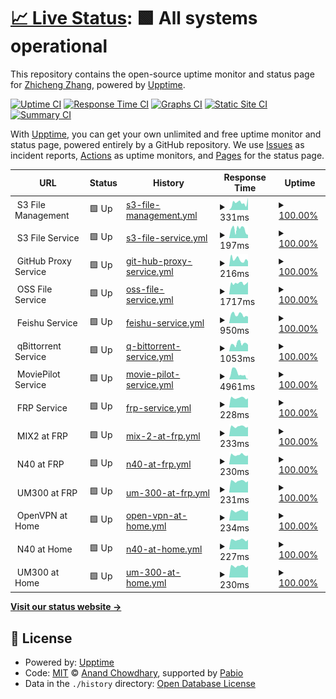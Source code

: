 # [📈 Live Status](https://zzc-tongji.github.io/upptime): <!--live status--> **🟩 All systems operational**

This repository contains the open-source uptime monitor and status page for [Zhicheng Zhang](https://zzc-tongji.github.io/upptime), powered by [Upptime](https://github.com/upptime/upptime).

[![Uptime CI](https://github.com/zzc-tongji/upptime/workflows/Uptime%20CI/badge.svg)](https://github.com/zzc-tongji/upptime/actions?query=workflow%3A%22Uptime+CI%22)
[![Response Time CI](https://github.com/zzc-tongji/upptime/workflows/Response%20Time%20CI/badge.svg)](https://github.com/zzc-tongji/upptime/actions?query=workflow%3A%22Response+Time+CI%22)
[![Graphs CI](https://github.com/zzc-tongji/upptime/workflows/Graphs%20CI/badge.svg)](https://github.com/zzc-tongji/upptime/actions?query=workflow%3A%22Graphs+CI%22)
[![Static Site CI](https://github.com/zzc-tongji/upptime/workflows/Static%20Site%20CI/badge.svg)](https://github.com/zzc-tongji/upptime/actions?query=workflow%3A%22Static+Site+CI%22)
[![Summary CI](https://github.com/zzc-tongji/upptime/workflows/Summary%20CI/badge.svg)](https://github.com/zzc-tongji/upptime/actions?query=workflow%3A%22Summary+CI%22)

With [Upptime](https://upptime.js.org), you can get your own unlimited and free uptime monitor and status page, powered entirely by a GitHub repository. We use [Issues](https://github.com/zzc-tongji/upptime/issues) as incident reports, [Actions](https://github.com/zzc-tongji/upptime/actions) as uptime monitors, and [Pages](https://zzc-tongji.github.io/upptime) for the status page.

<!--start: status pages-->
<!-- This summary is generated by Upptime (https://github.com/upptime/upptime) -->
<!-- Do not edit this manually, your changes will be overwritten -->
<!-- prettier-ignore -->
| URL | Status | History | Response Time | Uptime |
| --- | ------ | ------- | ------------- | ------ |
| <img alt="" src="https://icons.duckduckgo.com/ip3/f.$domain_us.ico" height="13"> S3 File Management | 🟩 Up | [s3-file-management.yml](https://github.com/zzc-tongji/upptime/commits/HEAD/history/s3-file-management.yml) | <details><summary><img alt="Response time graph" src="./graphs/s3-file-management/response-time-week.png" height="20"> 331ms</summary><br><a href="https://zzc-tongji.github.io/history/s3-file-management"><img alt="Response time 300" src="https://img.shields.io/endpoint?url=https%3A%2F%2Fraw.githubusercontent.com%2Fzzc-tongji%2Fupptime%2FHEAD%2Fapi%2Fs3-file-management%2Fresponse-time.json"></a><br><a href="https://zzc-tongji.github.io/history/s3-file-management"><img alt="24-hour response time 361" src="https://img.shields.io/endpoint?url=https%3A%2F%2Fraw.githubusercontent.com%2Fzzc-tongji%2Fupptime%2FHEAD%2Fapi%2Fs3-file-management%2Fresponse-time-day.json"></a><br><a href="https://zzc-tongji.github.io/history/s3-file-management"><img alt="7-day response time 331" src="https://img.shields.io/endpoint?url=https%3A%2F%2Fraw.githubusercontent.com%2Fzzc-tongji%2Fupptime%2FHEAD%2Fapi%2Fs3-file-management%2Fresponse-time-week.json"></a><br><a href="https://zzc-tongji.github.io/history/s3-file-management"><img alt="30-day response time 296" src="https://img.shields.io/endpoint?url=https%3A%2F%2Fraw.githubusercontent.com%2Fzzc-tongji%2Fupptime%2FHEAD%2Fapi%2Fs3-file-management%2Fresponse-time-month.json"></a><br><a href="https://zzc-tongji.github.io/history/s3-file-management"><img alt="1-year response time 300" src="https://img.shields.io/endpoint?url=https%3A%2F%2Fraw.githubusercontent.com%2Fzzc-tongji%2Fupptime%2FHEAD%2Fapi%2Fs3-file-management%2Fresponse-time-year.json"></a></details> | <details><summary><a href="https://zzc-tongji.github.io/history/s3-file-management">100.00%</a></summary><a href="https://zzc-tongji.github.io/history/s3-file-management"><img alt="All-time uptime 99.95%" src="https://img.shields.io/endpoint?url=https%3A%2F%2Fraw.githubusercontent.com%2Fzzc-tongji%2Fupptime%2FHEAD%2Fapi%2Fs3-file-management%2Fuptime.json"></a><br><a href="https://zzc-tongji.github.io/history/s3-file-management"><img alt="24-hour uptime 100.00%" src="https://img.shields.io/endpoint?url=https%3A%2F%2Fraw.githubusercontent.com%2Fzzc-tongji%2Fupptime%2FHEAD%2Fapi%2Fs3-file-management%2Fuptime-day.json"></a><br><a href="https://zzc-tongji.github.io/history/s3-file-management"><img alt="7-day uptime 100.00%" src="https://img.shields.io/endpoint?url=https%3A%2F%2Fraw.githubusercontent.com%2Fzzc-tongji%2Fupptime%2FHEAD%2Fapi%2Fs3-file-management%2Fuptime-week.json"></a><br><a href="https://zzc-tongji.github.io/history/s3-file-management"><img alt="30-day uptime 100.00%" src="https://img.shields.io/endpoint?url=https%3A%2F%2Fraw.githubusercontent.com%2Fzzc-tongji%2Fupptime%2FHEAD%2Fapi%2Fs3-file-management%2Fuptime-month.json"></a><br><a href="https://zzc-tongji.github.io/history/s3-file-management"><img alt="1-year uptime 99.95%" src="https://img.shields.io/endpoint?url=https%3A%2F%2Fraw.githubusercontent.com%2Fzzc-tongji%2Fupptime%2FHEAD%2Fapi%2Fs3-file-management%2Fuptime-year.json"></a></details>
| <img alt="" src="https://icons.duckduckgo.com/ip3/file.$domain_us.ico" height="13"> S3 File Service | 🟩 Up | [s3-file-service.yml](https://github.com/zzc-tongji/upptime/commits/HEAD/history/s3-file-service.yml) | <details><summary><img alt="Response time graph" src="./graphs/s3-file-service/response-time-week.png" height="20"> 197ms</summary><br><a href="https://zzc-tongji.github.io/history/s3-file-service"><img alt="Response time 161" src="https://img.shields.io/endpoint?url=https%3A%2F%2Fraw.githubusercontent.com%2Fzzc-tongji%2Fupptime%2FHEAD%2Fapi%2Fs3-file-service%2Fresponse-time.json"></a><br><a href="https://zzc-tongji.github.io/history/s3-file-service"><img alt="24-hour response time 77" src="https://img.shields.io/endpoint?url=https%3A%2F%2Fraw.githubusercontent.com%2Fzzc-tongji%2Fupptime%2FHEAD%2Fapi%2Fs3-file-service%2Fresponse-time-day.json"></a><br><a href="https://zzc-tongji.github.io/history/s3-file-service"><img alt="7-day response time 197" src="https://img.shields.io/endpoint?url=https%3A%2F%2Fraw.githubusercontent.com%2Fzzc-tongji%2Fupptime%2FHEAD%2Fapi%2Fs3-file-service%2Fresponse-time-week.json"></a><br><a href="https://zzc-tongji.github.io/history/s3-file-service"><img alt="30-day response time 182" src="https://img.shields.io/endpoint?url=https%3A%2F%2Fraw.githubusercontent.com%2Fzzc-tongji%2Fupptime%2FHEAD%2Fapi%2Fs3-file-service%2Fresponse-time-month.json"></a><br><a href="https://zzc-tongji.github.io/history/s3-file-service"><img alt="1-year response time 161" src="https://img.shields.io/endpoint?url=https%3A%2F%2Fraw.githubusercontent.com%2Fzzc-tongji%2Fupptime%2FHEAD%2Fapi%2Fs3-file-service%2Fresponse-time-year.json"></a></details> | <details><summary><a href="https://zzc-tongji.github.io/history/s3-file-service">100.00%</a></summary><a href="https://zzc-tongji.github.io/history/s3-file-service"><img alt="All-time uptime 100.00%" src="https://img.shields.io/endpoint?url=https%3A%2F%2Fraw.githubusercontent.com%2Fzzc-tongji%2Fupptime%2FHEAD%2Fapi%2Fs3-file-service%2Fuptime.json"></a><br><a href="https://zzc-tongji.github.io/history/s3-file-service"><img alt="24-hour uptime 100.00%" src="https://img.shields.io/endpoint?url=https%3A%2F%2Fraw.githubusercontent.com%2Fzzc-tongji%2Fupptime%2FHEAD%2Fapi%2Fs3-file-service%2Fuptime-day.json"></a><br><a href="https://zzc-tongji.github.io/history/s3-file-service"><img alt="7-day uptime 100.00%" src="https://img.shields.io/endpoint?url=https%3A%2F%2Fraw.githubusercontent.com%2Fzzc-tongji%2Fupptime%2FHEAD%2Fapi%2Fs3-file-service%2Fuptime-week.json"></a><br><a href="https://zzc-tongji.github.io/history/s3-file-service"><img alt="30-day uptime 100.00%" src="https://img.shields.io/endpoint?url=https%3A%2F%2Fraw.githubusercontent.com%2Fzzc-tongji%2Fupptime%2FHEAD%2Fapi%2Fs3-file-service%2Fuptime-month.json"></a><br><a href="https://zzc-tongji.github.io/history/s3-file-service"><img alt="1-year uptime 100.00%" src="https://img.shields.io/endpoint?url=https%3A%2F%2Fraw.githubusercontent.com%2Fzzc-tongji%2Fupptime%2FHEAD%2Fapi%2Fs3-file-service%2Fuptime-year.json"></a></details>
| <img alt="" src="https://icons.duckduckgo.com/ip3/gh.$domain_us.ico" height="13"> GitHub Proxy Service | 🟩 Up | [git-hub-proxy-service.yml](https://github.com/zzc-tongji/upptime/commits/HEAD/history/git-hub-proxy-service.yml) | <details><summary><img alt="Response time graph" src="./graphs/git-hub-proxy-service/response-time-week.png" height="20"> 216ms</summary><br><a href="https://zzc-tongji.github.io/history/git-hub-proxy-service"><img alt="Response time 287" src="https://img.shields.io/endpoint?url=https%3A%2F%2Fraw.githubusercontent.com%2Fzzc-tongji%2Fupptime%2FHEAD%2Fapi%2Fgit-hub-proxy-service%2Fresponse-time.json"></a><br><a href="https://zzc-tongji.github.io/history/git-hub-proxy-service"><img alt="24-hour response time 318" src="https://img.shields.io/endpoint?url=https%3A%2F%2Fraw.githubusercontent.com%2Fzzc-tongji%2Fupptime%2FHEAD%2Fapi%2Fgit-hub-proxy-service%2Fresponse-time-day.json"></a><br><a href="https://zzc-tongji.github.io/history/git-hub-proxy-service"><img alt="7-day response time 216" src="https://img.shields.io/endpoint?url=https%3A%2F%2Fraw.githubusercontent.com%2Fzzc-tongji%2Fupptime%2FHEAD%2Fapi%2Fgit-hub-proxy-service%2Fresponse-time-week.json"></a><br><a href="https://zzc-tongji.github.io/history/git-hub-proxy-service"><img alt="30-day response time 283" src="https://img.shields.io/endpoint?url=https%3A%2F%2Fraw.githubusercontent.com%2Fzzc-tongji%2Fupptime%2FHEAD%2Fapi%2Fgit-hub-proxy-service%2Fresponse-time-month.json"></a><br><a href="https://zzc-tongji.github.io/history/git-hub-proxy-service"><img alt="1-year response time 287" src="https://img.shields.io/endpoint?url=https%3A%2F%2Fraw.githubusercontent.com%2Fzzc-tongji%2Fupptime%2FHEAD%2Fapi%2Fgit-hub-proxy-service%2Fresponse-time-year.json"></a></details> | <details><summary><a href="https://zzc-tongji.github.io/history/git-hub-proxy-service">100.00%</a></summary><a href="https://zzc-tongji.github.io/history/git-hub-proxy-service"><img alt="All-time uptime 99.83%" src="https://img.shields.io/endpoint?url=https%3A%2F%2Fraw.githubusercontent.com%2Fzzc-tongji%2Fupptime%2FHEAD%2Fapi%2Fgit-hub-proxy-service%2Fuptime.json"></a><br><a href="https://zzc-tongji.github.io/history/git-hub-proxy-service"><img alt="24-hour uptime 100.00%" src="https://img.shields.io/endpoint?url=https%3A%2F%2Fraw.githubusercontent.com%2Fzzc-tongji%2Fupptime%2FHEAD%2Fapi%2Fgit-hub-proxy-service%2Fuptime-day.json"></a><br><a href="https://zzc-tongji.github.io/history/git-hub-proxy-service"><img alt="7-day uptime 100.00%" src="https://img.shields.io/endpoint?url=https%3A%2F%2Fraw.githubusercontent.com%2Fzzc-tongji%2Fupptime%2FHEAD%2Fapi%2Fgit-hub-proxy-service%2Fuptime-week.json"></a><br><a href="https://zzc-tongji.github.io/history/git-hub-proxy-service"><img alt="30-day uptime 99.96%" src="https://img.shields.io/endpoint?url=https%3A%2F%2Fraw.githubusercontent.com%2Fzzc-tongji%2Fupptime%2FHEAD%2Fapi%2Fgit-hub-proxy-service%2Fuptime-month.json"></a><br><a href="https://zzc-tongji.github.io/history/git-hub-proxy-service"><img alt="1-year uptime 99.83%" src="https://img.shields.io/endpoint?url=https%3A%2F%2Fraw.githubusercontent.com%2Fzzc-tongji%2Fupptime%2FHEAD%2Fapi%2Fgit-hub-proxy-service%2Fuptime-year.json"></a></details>
| <img alt="" src="https://icons.duckduckgo.com/ip3/file.$domain_cn.ico" height="13"> OSS File Service | 🟩 Up | [oss-file-service.yml](https://github.com/zzc-tongji/upptime/commits/HEAD/history/oss-file-service.yml) | <details><summary><img alt="Response time graph" src="./graphs/oss-file-service/response-time-week.png" height="20"> 1717ms</summary><br><a href="https://zzc-tongji.github.io/history/oss-file-service"><img alt="Response time 1288" src="https://img.shields.io/endpoint?url=https%3A%2F%2Fraw.githubusercontent.com%2Fzzc-tongji%2Fupptime%2FHEAD%2Fapi%2Foss-file-service%2Fresponse-time.json"></a><br><a href="https://zzc-tongji.github.io/history/oss-file-service"><img alt="24-hour response time 1811" src="https://img.shields.io/endpoint?url=https%3A%2F%2Fraw.githubusercontent.com%2Fzzc-tongji%2Fupptime%2FHEAD%2Fapi%2Foss-file-service%2Fresponse-time-day.json"></a><br><a href="https://zzc-tongji.github.io/history/oss-file-service"><img alt="7-day response time 1717" src="https://img.shields.io/endpoint?url=https%3A%2F%2Fraw.githubusercontent.com%2Fzzc-tongji%2Fupptime%2FHEAD%2Fapi%2Foss-file-service%2Fresponse-time-week.json"></a><br><a href="https://zzc-tongji.github.io/history/oss-file-service"><img alt="30-day response time 1768" src="https://img.shields.io/endpoint?url=https%3A%2F%2Fraw.githubusercontent.com%2Fzzc-tongji%2Fupptime%2FHEAD%2Fapi%2Foss-file-service%2Fresponse-time-month.json"></a><br><a href="https://zzc-tongji.github.io/history/oss-file-service"><img alt="1-year response time 1288" src="https://img.shields.io/endpoint?url=https%3A%2F%2Fraw.githubusercontent.com%2Fzzc-tongji%2Fupptime%2FHEAD%2Fapi%2Foss-file-service%2Fresponse-time-year.json"></a></details> | <details><summary><a href="https://zzc-tongji.github.io/history/oss-file-service">100.00%</a></summary><a href="https://zzc-tongji.github.io/history/oss-file-service"><img alt="All-time uptime 98.29%" src="https://img.shields.io/endpoint?url=https%3A%2F%2Fraw.githubusercontent.com%2Fzzc-tongji%2Fupptime%2FHEAD%2Fapi%2Foss-file-service%2Fuptime.json"></a><br><a href="https://zzc-tongji.github.io/history/oss-file-service"><img alt="24-hour uptime 100.00%" src="https://img.shields.io/endpoint?url=https%3A%2F%2Fraw.githubusercontent.com%2Fzzc-tongji%2Fupptime%2FHEAD%2Fapi%2Foss-file-service%2Fuptime-day.json"></a><br><a href="https://zzc-tongji.github.io/history/oss-file-service"><img alt="7-day uptime 100.00%" src="https://img.shields.io/endpoint?url=https%3A%2F%2Fraw.githubusercontent.com%2Fzzc-tongji%2Fupptime%2FHEAD%2Fapi%2Foss-file-service%2Fuptime-week.json"></a><br><a href="https://zzc-tongji.github.io/history/oss-file-service"><img alt="30-day uptime 90.02%" src="https://img.shields.io/endpoint?url=https%3A%2F%2Fraw.githubusercontent.com%2Fzzc-tongji%2Fupptime%2FHEAD%2Fapi%2Foss-file-service%2Fuptime-month.json"></a><br><a href="https://zzc-tongji.github.io/history/oss-file-service"><img alt="1-year uptime 98.29%" src="https://img.shields.io/endpoint?url=https%3A%2F%2Fraw.githubusercontent.com%2Fzzc-tongji%2Fupptime%2FHEAD%2Fapi%2Foss-file-service%2Fuptime-year.json"></a></details>
| <img alt="" src="https://icons.duckduckgo.com/ip3/feishu.$domain_cn.ico" height="13"> Feishu Service | 🟩 Up | [feishu-service.yml](https://github.com/zzc-tongji/upptime/commits/HEAD/history/feishu-service.yml) | <details><summary><img alt="Response time graph" src="./graphs/feishu-service/response-time-week.png" height="20"> 950ms</summary><br><a href="https://zzc-tongji.github.io/history/feishu-service"><img alt="Response time 1007" src="https://img.shields.io/endpoint?url=https%3A%2F%2Fraw.githubusercontent.com%2Fzzc-tongji%2Fupptime%2FHEAD%2Fapi%2Ffeishu-service%2Fresponse-time.json"></a><br><a href="https://zzc-tongji.github.io/history/feishu-service"><img alt="24-hour response time 819" src="https://img.shields.io/endpoint?url=https%3A%2F%2Fraw.githubusercontent.com%2Fzzc-tongji%2Fupptime%2FHEAD%2Fapi%2Ffeishu-service%2Fresponse-time-day.json"></a><br><a href="https://zzc-tongji.github.io/history/feishu-service"><img alt="7-day response time 950" src="https://img.shields.io/endpoint?url=https%3A%2F%2Fraw.githubusercontent.com%2Fzzc-tongji%2Fupptime%2FHEAD%2Fapi%2Ffeishu-service%2Fresponse-time-week.json"></a><br><a href="https://zzc-tongji.github.io/history/feishu-service"><img alt="30-day response time 938" src="https://img.shields.io/endpoint?url=https%3A%2F%2Fraw.githubusercontent.com%2Fzzc-tongji%2Fupptime%2FHEAD%2Fapi%2Ffeishu-service%2Fresponse-time-month.json"></a><br><a href="https://zzc-tongji.github.io/history/feishu-service"><img alt="1-year response time 1007" src="https://img.shields.io/endpoint?url=https%3A%2F%2Fraw.githubusercontent.com%2Fzzc-tongji%2Fupptime%2FHEAD%2Fapi%2Ffeishu-service%2Fresponse-time-year.json"></a></details> | <details><summary><a href="https://zzc-tongji.github.io/history/feishu-service">100.00%</a></summary><a href="https://zzc-tongji.github.io/history/feishu-service"><img alt="All-time uptime 98.61%" src="https://img.shields.io/endpoint?url=https%3A%2F%2Fraw.githubusercontent.com%2Fzzc-tongji%2Fupptime%2FHEAD%2Fapi%2Ffeishu-service%2Fuptime.json"></a><br><a href="https://zzc-tongji.github.io/history/feishu-service"><img alt="24-hour uptime 100.00%" src="https://img.shields.io/endpoint?url=https%3A%2F%2Fraw.githubusercontent.com%2Fzzc-tongji%2Fupptime%2FHEAD%2Fapi%2Ffeishu-service%2Fuptime-day.json"></a><br><a href="https://zzc-tongji.github.io/history/feishu-service"><img alt="7-day uptime 100.00%" src="https://img.shields.io/endpoint?url=https%3A%2F%2Fraw.githubusercontent.com%2Fzzc-tongji%2Fupptime%2FHEAD%2Fapi%2Ffeishu-service%2Fuptime-week.json"></a><br><a href="https://zzc-tongji.github.io/history/feishu-service"><img alt="30-day uptime 90.12%" src="https://img.shields.io/endpoint?url=https%3A%2F%2Fraw.githubusercontent.com%2Fzzc-tongji%2Fupptime%2FHEAD%2Fapi%2Ffeishu-service%2Fuptime-month.json"></a><br><a href="https://zzc-tongji.github.io/history/feishu-service"><img alt="1-year uptime 98.61%" src="https://img.shields.io/endpoint?url=https%3A%2F%2Fraw.githubusercontent.com%2Fzzc-tongji%2Fupptime%2FHEAD%2Fapi%2Ffeishu-service%2Fuptime-year.json"></a></details>
| <img alt="" src="https://icons.duckduckgo.com/ip3/bt.$domain_cn.ico" height="13"> qBittorrent Service | 🟩 Up | [q-bittorrent-service.yml](https://github.com/zzc-tongji/upptime/commits/HEAD/history/q-bittorrent-service.yml) | <details><summary><img alt="Response time graph" src="./graphs/q-bittorrent-service/response-time-week.png" height="20"> 1053ms</summary><br><a href="https://zzc-tongji.github.io/history/q-bittorrent-service"><img alt="Response time 1123" src="https://img.shields.io/endpoint?url=https%3A%2F%2Fraw.githubusercontent.com%2Fzzc-tongji%2Fupptime%2FHEAD%2Fapi%2Fq-bittorrent-service%2Fresponse-time.json"></a><br><a href="https://zzc-tongji.github.io/history/q-bittorrent-service"><img alt="24-hour response time 749" src="https://img.shields.io/endpoint?url=https%3A%2F%2Fraw.githubusercontent.com%2Fzzc-tongji%2Fupptime%2FHEAD%2Fapi%2Fq-bittorrent-service%2Fresponse-time-day.json"></a><br><a href="https://zzc-tongji.github.io/history/q-bittorrent-service"><img alt="7-day response time 1053" src="https://img.shields.io/endpoint?url=https%3A%2F%2Fraw.githubusercontent.com%2Fzzc-tongji%2Fupptime%2FHEAD%2Fapi%2Fq-bittorrent-service%2Fresponse-time-week.json"></a><br><a href="https://zzc-tongji.github.io/history/q-bittorrent-service"><img alt="30-day response time 993" src="https://img.shields.io/endpoint?url=https%3A%2F%2Fraw.githubusercontent.com%2Fzzc-tongji%2Fupptime%2FHEAD%2Fapi%2Fq-bittorrent-service%2Fresponse-time-month.json"></a><br><a href="https://zzc-tongji.github.io/history/q-bittorrent-service"><img alt="1-year response time 1123" src="https://img.shields.io/endpoint?url=https%3A%2F%2Fraw.githubusercontent.com%2Fzzc-tongji%2Fupptime%2FHEAD%2Fapi%2Fq-bittorrent-service%2Fresponse-time-year.json"></a></details> | <details><summary><a href="https://zzc-tongji.github.io/history/q-bittorrent-service">100.00%</a></summary><a href="https://zzc-tongji.github.io/history/q-bittorrent-service"><img alt="All-time uptime 91.49%" src="https://img.shields.io/endpoint?url=https%3A%2F%2Fraw.githubusercontent.com%2Fzzc-tongji%2Fupptime%2FHEAD%2Fapi%2Fq-bittorrent-service%2Fuptime.json"></a><br><a href="https://zzc-tongji.github.io/history/q-bittorrent-service"><img alt="24-hour uptime 100.00%" src="https://img.shields.io/endpoint?url=https%3A%2F%2Fraw.githubusercontent.com%2Fzzc-tongji%2Fupptime%2FHEAD%2Fapi%2Fq-bittorrent-service%2Fuptime-day.json"></a><br><a href="https://zzc-tongji.github.io/history/q-bittorrent-service"><img alt="7-day uptime 100.00%" src="https://img.shields.io/endpoint?url=https%3A%2F%2Fraw.githubusercontent.com%2Fzzc-tongji%2Fupptime%2FHEAD%2Fapi%2Fq-bittorrent-service%2Fuptime-week.json"></a><br><a href="https://zzc-tongji.github.io/history/q-bittorrent-service"><img alt="30-day uptime 90.12%" src="https://img.shields.io/endpoint?url=https%3A%2F%2Fraw.githubusercontent.com%2Fzzc-tongji%2Fupptime%2FHEAD%2Fapi%2Fq-bittorrent-service%2Fuptime-month.json"></a><br><a href="https://zzc-tongji.github.io/history/q-bittorrent-service"><img alt="1-year uptime 91.49%" src="https://img.shields.io/endpoint?url=https%3A%2F%2Fraw.githubusercontent.com%2Fzzc-tongji%2Fupptime%2FHEAD%2Fapi%2Fq-bittorrent-service%2Fuptime-year.json"></a></details>
| <img alt="" src="https://icons.duckduckgo.com/ip3/mp.$domain_cn.ico" height="13"> MoviePilot Service | 🟩 Up | [movie-pilot-service.yml](https://github.com/zzc-tongji/upptime/commits/HEAD/history/movie-pilot-service.yml) | <details><summary><img alt="Response time graph" src="./graphs/movie-pilot-service/response-time-week.png" height="20"> 4961ms</summary><br><a href="https://zzc-tongji.github.io/history/movie-pilot-service"><img alt="Response time 11258" src="https://img.shields.io/endpoint?url=https%3A%2F%2Fraw.githubusercontent.com%2Fzzc-tongji%2Fupptime%2FHEAD%2Fapi%2Fmovie-pilot-service%2Fresponse-time.json"></a><br><a href="https://zzc-tongji.github.io/history/movie-pilot-service"><img alt="24-hour response time 1222" src="https://img.shields.io/endpoint?url=https%3A%2F%2Fraw.githubusercontent.com%2Fzzc-tongji%2Fupptime%2FHEAD%2Fapi%2Fmovie-pilot-service%2Fresponse-time-day.json"></a><br><a href="https://zzc-tongji.github.io/history/movie-pilot-service"><img alt="7-day response time 4961" src="https://img.shields.io/endpoint?url=https%3A%2F%2Fraw.githubusercontent.com%2Fzzc-tongji%2Fupptime%2FHEAD%2Fapi%2Fmovie-pilot-service%2Fresponse-time-week.json"></a><br><a href="https://zzc-tongji.github.io/history/movie-pilot-service"><img alt="30-day response time 14297" src="https://img.shields.io/endpoint?url=https%3A%2F%2Fraw.githubusercontent.com%2Fzzc-tongji%2Fupptime%2FHEAD%2Fapi%2Fmovie-pilot-service%2Fresponse-time-month.json"></a><br><a href="https://zzc-tongji.github.io/history/movie-pilot-service"><img alt="1-year response time 11258" src="https://img.shields.io/endpoint?url=https%3A%2F%2Fraw.githubusercontent.com%2Fzzc-tongji%2Fupptime%2FHEAD%2Fapi%2Fmovie-pilot-service%2Fresponse-time-year.json"></a></details> | <details><summary><a href="https://zzc-tongji.github.io/history/movie-pilot-service">100.00%</a></summary><a href="https://zzc-tongji.github.io/history/movie-pilot-service"><img alt="All-time uptime 90.60%" src="https://img.shields.io/endpoint?url=https%3A%2F%2Fraw.githubusercontent.com%2Fzzc-tongji%2Fupptime%2FHEAD%2Fapi%2Fmovie-pilot-service%2Fuptime.json"></a><br><a href="https://zzc-tongji.github.io/history/movie-pilot-service"><img alt="24-hour uptime 100.00%" src="https://img.shields.io/endpoint?url=https%3A%2F%2Fraw.githubusercontent.com%2Fzzc-tongji%2Fupptime%2FHEAD%2Fapi%2Fmovie-pilot-service%2Fuptime-day.json"></a><br><a href="https://zzc-tongji.github.io/history/movie-pilot-service"><img alt="7-day uptime 100.00%" src="https://img.shields.io/endpoint?url=https%3A%2F%2Fraw.githubusercontent.com%2Fzzc-tongji%2Fupptime%2FHEAD%2Fapi%2Fmovie-pilot-service%2Fuptime-week.json"></a><br><a href="https://zzc-tongji.github.io/history/movie-pilot-service"><img alt="30-day uptime 89.64%" src="https://img.shields.io/endpoint?url=https%3A%2F%2Fraw.githubusercontent.com%2Fzzc-tongji%2Fupptime%2FHEAD%2Fapi%2Fmovie-pilot-service%2Fuptime-month.json"></a><br><a href="https://zzc-tongji.github.io/history/movie-pilot-service"><img alt="1-year uptime 90.60%" src="https://img.shields.io/endpoint?url=https%3A%2F%2Fraw.githubusercontent.com%2Fzzc-tongji%2Fupptime%2FHEAD%2Fapi%2Fmovie-pilot-service%2Fuptime-year.json"></a></details>
| <img alt="" src="https://icons.duckduckgo.com/ip3/null.ico" height="13"> FRP Service | 🟩 Up | [frp-service.yml](https://github.com/zzc-tongji/upptime/commits/HEAD/history/frp-service.yml) | <details><summary><img alt="Response time graph" src="./graphs/frp-service/response-time-week.png" height="20"> 228ms</summary><br><a href="https://zzc-tongji.github.io/history/frp-service"><img alt="Response time 227" src="https://img.shields.io/endpoint?url=https%3A%2F%2Fraw.githubusercontent.com%2Fzzc-tongji%2Fupptime%2FHEAD%2Fapi%2Ffrp-service%2Fresponse-time.json"></a><br><a href="https://zzc-tongji.github.io/history/frp-service"><img alt="24-hour response time 245" src="https://img.shields.io/endpoint?url=https%3A%2F%2Fraw.githubusercontent.com%2Fzzc-tongji%2Fupptime%2FHEAD%2Fapi%2Ffrp-service%2Fresponse-time-day.json"></a><br><a href="https://zzc-tongji.github.io/history/frp-service"><img alt="7-day response time 228" src="https://img.shields.io/endpoint?url=https%3A%2F%2Fraw.githubusercontent.com%2Fzzc-tongji%2Fupptime%2FHEAD%2Fapi%2Ffrp-service%2Fresponse-time-week.json"></a><br><a href="https://zzc-tongji.github.io/history/frp-service"><img alt="30-day response time 233" src="https://img.shields.io/endpoint?url=https%3A%2F%2Fraw.githubusercontent.com%2Fzzc-tongji%2Fupptime%2FHEAD%2Fapi%2Ffrp-service%2Fresponse-time-month.json"></a><br><a href="https://zzc-tongji.github.io/history/frp-service"><img alt="1-year response time 227" src="https://img.shields.io/endpoint?url=https%3A%2F%2Fraw.githubusercontent.com%2Fzzc-tongji%2Fupptime%2FHEAD%2Fapi%2Ffrp-service%2Fresponse-time-year.json"></a></details> | <details><summary><a href="https://zzc-tongji.github.io/history/frp-service">100.00%</a></summary><a href="https://zzc-tongji.github.io/history/frp-service"><img alt="All-time uptime 98.59%" src="https://img.shields.io/endpoint?url=https%3A%2F%2Fraw.githubusercontent.com%2Fzzc-tongji%2Fupptime%2FHEAD%2Fapi%2Ffrp-service%2Fuptime.json"></a><br><a href="https://zzc-tongji.github.io/history/frp-service"><img alt="24-hour uptime 100.00%" src="https://img.shields.io/endpoint?url=https%3A%2F%2Fraw.githubusercontent.com%2Fzzc-tongji%2Fupptime%2FHEAD%2Fapi%2Ffrp-service%2Fuptime-day.json"></a><br><a href="https://zzc-tongji.github.io/history/frp-service"><img alt="7-day uptime 100.00%" src="https://img.shields.io/endpoint?url=https%3A%2F%2Fraw.githubusercontent.com%2Fzzc-tongji%2Fupptime%2FHEAD%2Fapi%2Ffrp-service%2Fuptime-week.json"></a><br><a href="https://zzc-tongji.github.io/history/frp-service"><img alt="30-day uptime 100.00%" src="https://img.shields.io/endpoint?url=https%3A%2F%2Fraw.githubusercontent.com%2Fzzc-tongji%2Fupptime%2FHEAD%2Fapi%2Ffrp-service%2Fuptime-month.json"></a><br><a href="https://zzc-tongji.github.io/history/frp-service"><img alt="1-year uptime 98.59%" src="https://img.shields.io/endpoint?url=https%3A%2F%2Fraw.githubusercontent.com%2Fzzc-tongji%2Fupptime%2FHEAD%2Fapi%2Ffrp-service%2Fuptime-year.json"></a></details>
| <img alt="" src="https://icons.duckduckgo.com/ip3/null.ico" height="13"> MIX2 at FRP | 🟩 Up | [mix-2-at-frp.yml](https://github.com/zzc-tongji/upptime/commits/HEAD/history/mix-2-at-frp.yml) | <details><summary><img alt="Response time graph" src="./graphs/mix-2-at-frp/response-time-week.png" height="20"> 233ms</summary><br><a href="https://zzc-tongji.github.io/history/mix-2-at-frp"><img alt="Response time 228" src="https://img.shields.io/endpoint?url=https%3A%2F%2Fraw.githubusercontent.com%2Fzzc-tongji%2Fupptime%2FHEAD%2Fapi%2Fmix-2-at-frp%2Fresponse-time.json"></a><br><a href="https://zzc-tongji.github.io/history/mix-2-at-frp"><img alt="24-hour response time 244" src="https://img.shields.io/endpoint?url=https%3A%2F%2Fraw.githubusercontent.com%2Fzzc-tongji%2Fupptime%2FHEAD%2Fapi%2Fmix-2-at-frp%2Fresponse-time-day.json"></a><br><a href="https://zzc-tongji.github.io/history/mix-2-at-frp"><img alt="7-day response time 233" src="https://img.shields.io/endpoint?url=https%3A%2F%2Fraw.githubusercontent.com%2Fzzc-tongji%2Fupptime%2FHEAD%2Fapi%2Fmix-2-at-frp%2Fresponse-time-week.json"></a><br><a href="https://zzc-tongji.github.io/history/mix-2-at-frp"><img alt="30-day response time 228" src="https://img.shields.io/endpoint?url=https%3A%2F%2Fraw.githubusercontent.com%2Fzzc-tongji%2Fupptime%2FHEAD%2Fapi%2Fmix-2-at-frp%2Fresponse-time-month.json"></a><br><a href="https://zzc-tongji.github.io/history/mix-2-at-frp"><img alt="1-year response time 228" src="https://img.shields.io/endpoint?url=https%3A%2F%2Fraw.githubusercontent.com%2Fzzc-tongji%2Fupptime%2FHEAD%2Fapi%2Fmix-2-at-frp%2Fresponse-time-year.json"></a></details> | <details><summary><a href="https://zzc-tongji.github.io/history/mix-2-at-frp">100.00%</a></summary><a href="https://zzc-tongji.github.io/history/mix-2-at-frp"><img alt="All-time uptime 85.97%" src="https://img.shields.io/endpoint?url=https%3A%2F%2Fraw.githubusercontent.com%2Fzzc-tongji%2Fupptime%2FHEAD%2Fapi%2Fmix-2-at-frp%2Fuptime.json"></a><br><a href="https://zzc-tongji.github.io/history/mix-2-at-frp"><img alt="24-hour uptime 100.00%" src="https://img.shields.io/endpoint?url=https%3A%2F%2Fraw.githubusercontent.com%2Fzzc-tongji%2Fupptime%2FHEAD%2Fapi%2Fmix-2-at-frp%2Fuptime-day.json"></a><br><a href="https://zzc-tongji.github.io/history/mix-2-at-frp"><img alt="7-day uptime 100.00%" src="https://img.shields.io/endpoint?url=https%3A%2F%2Fraw.githubusercontent.com%2Fzzc-tongji%2Fupptime%2FHEAD%2Fapi%2Fmix-2-at-frp%2Fuptime-week.json"></a><br><a href="https://zzc-tongji.github.io/history/mix-2-at-frp"><img alt="30-day uptime 100.00%" src="https://img.shields.io/endpoint?url=https%3A%2F%2Fraw.githubusercontent.com%2Fzzc-tongji%2Fupptime%2FHEAD%2Fapi%2Fmix-2-at-frp%2Fuptime-month.json"></a><br><a href="https://zzc-tongji.github.io/history/mix-2-at-frp"><img alt="1-year uptime 85.97%" src="https://img.shields.io/endpoint?url=https%3A%2F%2Fraw.githubusercontent.com%2Fzzc-tongji%2Fupptime%2FHEAD%2Fapi%2Fmix-2-at-frp%2Fuptime-year.json"></a></details>
| <img alt="" src="https://icons.duckduckgo.com/ip3/null.ico" height="13"> N40 at FRP | 🟩 Up | [n40-at-frp.yml](https://github.com/zzc-tongji/upptime/commits/HEAD/history/n40-at-frp.yml) | <details><summary><img alt="Response time graph" src="./graphs/n40-at-frp/response-time-week.png" height="20"> 230ms</summary><br><a href="https://zzc-tongji.github.io/history/n40-at-frp"><img alt="Response time 226" src="https://img.shields.io/endpoint?url=https%3A%2F%2Fraw.githubusercontent.com%2Fzzc-tongji%2Fupptime%2FHEAD%2Fapi%2Fn40-at-frp%2Fresponse-time.json"></a><br><a href="https://zzc-tongji.github.io/history/n40-at-frp"><img alt="24-hour response time 255" src="https://img.shields.io/endpoint?url=https%3A%2F%2Fraw.githubusercontent.com%2Fzzc-tongji%2Fupptime%2FHEAD%2Fapi%2Fn40-at-frp%2Fresponse-time-day.json"></a><br><a href="https://zzc-tongji.github.io/history/n40-at-frp"><img alt="7-day response time 230" src="https://img.shields.io/endpoint?url=https%3A%2F%2Fraw.githubusercontent.com%2Fzzc-tongji%2Fupptime%2FHEAD%2Fapi%2Fn40-at-frp%2Fresponse-time-week.json"></a><br><a href="https://zzc-tongji.github.io/history/n40-at-frp"><img alt="30-day response time 228" src="https://img.shields.io/endpoint?url=https%3A%2F%2Fraw.githubusercontent.com%2Fzzc-tongji%2Fupptime%2FHEAD%2Fapi%2Fn40-at-frp%2Fresponse-time-month.json"></a><br><a href="https://zzc-tongji.github.io/history/n40-at-frp"><img alt="1-year response time 226" src="https://img.shields.io/endpoint?url=https%3A%2F%2Fraw.githubusercontent.com%2Fzzc-tongji%2Fupptime%2FHEAD%2Fapi%2Fn40-at-frp%2Fresponse-time-year.json"></a></details> | <details><summary><a href="https://zzc-tongji.github.io/history/n40-at-frp">100.00%</a></summary><a href="https://zzc-tongji.github.io/history/n40-at-frp"><img alt="All-time uptime 96.05%" src="https://img.shields.io/endpoint?url=https%3A%2F%2Fraw.githubusercontent.com%2Fzzc-tongji%2Fupptime%2FHEAD%2Fapi%2Fn40-at-frp%2Fuptime.json"></a><br><a href="https://zzc-tongji.github.io/history/n40-at-frp"><img alt="24-hour uptime 100.00%" src="https://img.shields.io/endpoint?url=https%3A%2F%2Fraw.githubusercontent.com%2Fzzc-tongji%2Fupptime%2FHEAD%2Fapi%2Fn40-at-frp%2Fuptime-day.json"></a><br><a href="https://zzc-tongji.github.io/history/n40-at-frp"><img alt="7-day uptime 100.00%" src="https://img.shields.io/endpoint?url=https%3A%2F%2Fraw.githubusercontent.com%2Fzzc-tongji%2Fupptime%2FHEAD%2Fapi%2Fn40-at-frp%2Fuptime-week.json"></a><br><a href="https://zzc-tongji.github.io/history/n40-at-frp"><img alt="30-day uptime 100.00%" src="https://img.shields.io/endpoint?url=https%3A%2F%2Fraw.githubusercontent.com%2Fzzc-tongji%2Fupptime%2FHEAD%2Fapi%2Fn40-at-frp%2Fuptime-month.json"></a><br><a href="https://zzc-tongji.github.io/history/n40-at-frp"><img alt="1-year uptime 96.05%" src="https://img.shields.io/endpoint?url=https%3A%2F%2Fraw.githubusercontent.com%2Fzzc-tongji%2Fupptime%2FHEAD%2Fapi%2Fn40-at-frp%2Fuptime-year.json"></a></details>
| <img alt="" src="https://icons.duckduckgo.com/ip3/null.ico" height="13"> UM300 at FRP | 🟩 Up | [um-300-at-frp.yml](https://github.com/zzc-tongji/upptime/commits/HEAD/history/um-300-at-frp.yml) | <details><summary><img alt="Response time graph" src="./graphs/um-300-at-frp/response-time-week.png" height="20"> 231ms</summary><br><a href="https://zzc-tongji.github.io/history/um-300-at-frp"><img alt="Response time 226" src="https://img.shields.io/endpoint?url=https%3A%2F%2Fraw.githubusercontent.com%2Fzzc-tongji%2Fupptime%2FHEAD%2Fapi%2Fum-300-at-frp%2Fresponse-time.json"></a><br><a href="https://zzc-tongji.github.io/history/um-300-at-frp"><img alt="24-hour response time 249" src="https://img.shields.io/endpoint?url=https%3A%2F%2Fraw.githubusercontent.com%2Fzzc-tongji%2Fupptime%2FHEAD%2Fapi%2Fum-300-at-frp%2Fresponse-time-day.json"></a><br><a href="https://zzc-tongji.github.io/history/um-300-at-frp"><img alt="7-day response time 231" src="https://img.shields.io/endpoint?url=https%3A%2F%2Fraw.githubusercontent.com%2Fzzc-tongji%2Fupptime%2FHEAD%2Fapi%2Fum-300-at-frp%2Fresponse-time-week.json"></a><br><a href="https://zzc-tongji.github.io/history/um-300-at-frp"><img alt="30-day response time 229" src="https://img.shields.io/endpoint?url=https%3A%2F%2Fraw.githubusercontent.com%2Fzzc-tongji%2Fupptime%2FHEAD%2Fapi%2Fum-300-at-frp%2Fresponse-time-month.json"></a><br><a href="https://zzc-tongji.github.io/history/um-300-at-frp"><img alt="1-year response time 226" src="https://img.shields.io/endpoint?url=https%3A%2F%2Fraw.githubusercontent.com%2Fzzc-tongji%2Fupptime%2FHEAD%2Fapi%2Fum-300-at-frp%2Fresponse-time-year.json"></a></details> | <details><summary><a href="https://zzc-tongji.github.io/history/um-300-at-frp">100.00%</a></summary><a href="https://zzc-tongji.github.io/history/um-300-at-frp"><img alt="All-time uptime 96.08%" src="https://img.shields.io/endpoint?url=https%3A%2F%2Fraw.githubusercontent.com%2Fzzc-tongji%2Fupptime%2FHEAD%2Fapi%2Fum-300-at-frp%2Fuptime.json"></a><br><a href="https://zzc-tongji.github.io/history/um-300-at-frp"><img alt="24-hour uptime 100.00%" src="https://img.shields.io/endpoint?url=https%3A%2F%2Fraw.githubusercontent.com%2Fzzc-tongji%2Fupptime%2FHEAD%2Fapi%2Fum-300-at-frp%2Fuptime-day.json"></a><br><a href="https://zzc-tongji.github.io/history/um-300-at-frp"><img alt="7-day uptime 100.00%" src="https://img.shields.io/endpoint?url=https%3A%2F%2Fraw.githubusercontent.com%2Fzzc-tongji%2Fupptime%2FHEAD%2Fapi%2Fum-300-at-frp%2Fuptime-week.json"></a><br><a href="https://zzc-tongji.github.io/history/um-300-at-frp"><img alt="30-day uptime 100.00%" src="https://img.shields.io/endpoint?url=https%3A%2F%2Fraw.githubusercontent.com%2Fzzc-tongji%2Fupptime%2FHEAD%2Fapi%2Fum-300-at-frp%2Fuptime-month.json"></a><br><a href="https://zzc-tongji.github.io/history/um-300-at-frp"><img alt="1-year uptime 96.08%" src="https://img.shields.io/endpoint?url=https%3A%2F%2Fraw.githubusercontent.com%2Fzzc-tongji%2Fupptime%2FHEAD%2Fapi%2Fum-300-at-frp%2Fuptime-year.json"></a></details>
| <img alt="" src="https://icons.duckduckgo.com/ip3/null.ico" height="13"> OpenVPN at Home | 🟩 Up | [open-vpn-at-home.yml](https://github.com/zzc-tongji/upptime/commits/HEAD/history/open-vpn-at-home.yml) | <details><summary><img alt="Response time graph" src="./graphs/open-vpn-at-home/response-time-week.png" height="20"> 234ms</summary><br><a href="https://zzc-tongji.github.io/history/open-vpn-at-home"><img alt="Response time 232" src="https://img.shields.io/endpoint?url=https%3A%2F%2Fraw.githubusercontent.com%2Fzzc-tongji%2Fupptime%2FHEAD%2Fapi%2Fopen-vpn-at-home%2Fresponse-time.json"></a><br><a href="https://zzc-tongji.github.io/history/open-vpn-at-home"><img alt="24-hour response time 247" src="https://img.shields.io/endpoint?url=https%3A%2F%2Fraw.githubusercontent.com%2Fzzc-tongji%2Fupptime%2FHEAD%2Fapi%2Fopen-vpn-at-home%2Fresponse-time-day.json"></a><br><a href="https://zzc-tongji.github.io/history/open-vpn-at-home"><img alt="7-day response time 234" src="https://img.shields.io/endpoint?url=https%3A%2F%2Fraw.githubusercontent.com%2Fzzc-tongji%2Fupptime%2FHEAD%2Fapi%2Fopen-vpn-at-home%2Fresponse-time-week.json"></a><br><a href="https://zzc-tongji.github.io/history/open-vpn-at-home"><img alt="30-day response time 226" src="https://img.shields.io/endpoint?url=https%3A%2F%2Fraw.githubusercontent.com%2Fzzc-tongji%2Fupptime%2FHEAD%2Fapi%2Fopen-vpn-at-home%2Fresponse-time-month.json"></a><br><a href="https://zzc-tongji.github.io/history/open-vpn-at-home"><img alt="1-year response time 232" src="https://img.shields.io/endpoint?url=https%3A%2F%2Fraw.githubusercontent.com%2Fzzc-tongji%2Fupptime%2FHEAD%2Fapi%2Fopen-vpn-at-home%2Fresponse-time-year.json"></a></details> | <details><summary><a href="https://zzc-tongji.github.io/history/open-vpn-at-home">100.00%</a></summary><a href="https://zzc-tongji.github.io/history/open-vpn-at-home"><img alt="All-time uptime 99.20%" src="https://img.shields.io/endpoint?url=https%3A%2F%2Fraw.githubusercontent.com%2Fzzc-tongji%2Fupptime%2FHEAD%2Fapi%2Fopen-vpn-at-home%2Fuptime.json"></a><br><a href="https://zzc-tongji.github.io/history/open-vpn-at-home"><img alt="24-hour uptime 100.00%" src="https://img.shields.io/endpoint?url=https%3A%2F%2Fraw.githubusercontent.com%2Fzzc-tongji%2Fupptime%2FHEAD%2Fapi%2Fopen-vpn-at-home%2Fuptime-day.json"></a><br><a href="https://zzc-tongji.github.io/history/open-vpn-at-home"><img alt="7-day uptime 100.00%" src="https://img.shields.io/endpoint?url=https%3A%2F%2Fraw.githubusercontent.com%2Fzzc-tongji%2Fupptime%2FHEAD%2Fapi%2Fopen-vpn-at-home%2Fuptime-week.json"></a><br><a href="https://zzc-tongji.github.io/history/open-vpn-at-home"><img alt="30-day uptime 100.00%" src="https://img.shields.io/endpoint?url=https%3A%2F%2Fraw.githubusercontent.com%2Fzzc-tongji%2Fupptime%2FHEAD%2Fapi%2Fopen-vpn-at-home%2Fuptime-month.json"></a><br><a href="https://zzc-tongji.github.io/history/open-vpn-at-home"><img alt="1-year uptime 99.20%" src="https://img.shields.io/endpoint?url=https%3A%2F%2Fraw.githubusercontent.com%2Fzzc-tongji%2Fupptime%2FHEAD%2Fapi%2Fopen-vpn-at-home%2Fuptime-year.json"></a></details>
| <img alt="" src="https://icons.duckduckgo.com/ip3/null.ico" height="13"> N40 at Home | 🟩 Up | [n40-at-home.yml](https://github.com/zzc-tongji/upptime/commits/HEAD/history/n40-at-home.yml) | <details><summary><img alt="Response time graph" src="./graphs/n40-at-home/response-time-week.png" height="20"> 227ms</summary><br><a href="https://zzc-tongji.github.io/history/n40-at-home"><img alt="Response time 234" src="https://img.shields.io/endpoint?url=https%3A%2F%2Fraw.githubusercontent.com%2Fzzc-tongji%2Fupptime%2FHEAD%2Fapi%2Fn40-at-home%2Fresponse-time.json"></a><br><a href="https://zzc-tongji.github.io/history/n40-at-home"><img alt="24-hour response time 247" src="https://img.shields.io/endpoint?url=https%3A%2F%2Fraw.githubusercontent.com%2Fzzc-tongji%2Fupptime%2FHEAD%2Fapi%2Fn40-at-home%2Fresponse-time-day.json"></a><br><a href="https://zzc-tongji.github.io/history/n40-at-home"><img alt="7-day response time 227" src="https://img.shields.io/endpoint?url=https%3A%2F%2Fraw.githubusercontent.com%2Fzzc-tongji%2Fupptime%2FHEAD%2Fapi%2Fn40-at-home%2Fresponse-time-week.json"></a><br><a href="https://zzc-tongji.github.io/history/n40-at-home"><img alt="30-day response time 223" src="https://img.shields.io/endpoint?url=https%3A%2F%2Fraw.githubusercontent.com%2Fzzc-tongji%2Fupptime%2FHEAD%2Fapi%2Fn40-at-home%2Fresponse-time-month.json"></a><br><a href="https://zzc-tongji.github.io/history/n40-at-home"><img alt="1-year response time 234" src="https://img.shields.io/endpoint?url=https%3A%2F%2Fraw.githubusercontent.com%2Fzzc-tongji%2Fupptime%2FHEAD%2Fapi%2Fn40-at-home%2Fresponse-time-year.json"></a></details> | <details><summary><a href="https://zzc-tongji.github.io/history/n40-at-home">100.00%</a></summary><a href="https://zzc-tongji.github.io/history/n40-at-home"><img alt="All-time uptime 96.86%" src="https://img.shields.io/endpoint?url=https%3A%2F%2Fraw.githubusercontent.com%2Fzzc-tongji%2Fupptime%2FHEAD%2Fapi%2Fn40-at-home%2Fuptime.json"></a><br><a href="https://zzc-tongji.github.io/history/n40-at-home"><img alt="24-hour uptime 100.00%" src="https://img.shields.io/endpoint?url=https%3A%2F%2Fraw.githubusercontent.com%2Fzzc-tongji%2Fupptime%2FHEAD%2Fapi%2Fn40-at-home%2Fuptime-day.json"></a><br><a href="https://zzc-tongji.github.io/history/n40-at-home"><img alt="7-day uptime 100.00%" src="https://img.shields.io/endpoint?url=https%3A%2F%2Fraw.githubusercontent.com%2Fzzc-tongji%2Fupptime%2FHEAD%2Fapi%2Fn40-at-home%2Fuptime-week.json"></a><br><a href="https://zzc-tongji.github.io/history/n40-at-home"><img alt="30-day uptime 100.00%" src="https://img.shields.io/endpoint?url=https%3A%2F%2Fraw.githubusercontent.com%2Fzzc-tongji%2Fupptime%2FHEAD%2Fapi%2Fn40-at-home%2Fuptime-month.json"></a><br><a href="https://zzc-tongji.github.io/history/n40-at-home"><img alt="1-year uptime 96.86%" src="https://img.shields.io/endpoint?url=https%3A%2F%2Fraw.githubusercontent.com%2Fzzc-tongji%2Fupptime%2FHEAD%2Fapi%2Fn40-at-home%2Fuptime-year.json"></a></details>
| <img alt="" src="https://icons.duckduckgo.com/ip3/null.ico" height="13"> UM300 at Home | 🟩 Up | [um-300-at-home.yml](https://github.com/zzc-tongji/upptime/commits/HEAD/history/um-300-at-home.yml) | <details><summary><img alt="Response time graph" src="./graphs/um-300-at-home/response-time-week.png" height="20"> 230ms</summary><br><a href="https://zzc-tongji.github.io/history/um-300-at-home"><img alt="Response time 225" src="https://img.shields.io/endpoint?url=https%3A%2F%2Fraw.githubusercontent.com%2Fzzc-tongji%2Fupptime%2FHEAD%2Fapi%2Fum-300-at-home%2Fresponse-time.json"></a><br><a href="https://zzc-tongji.github.io/history/um-300-at-home"><img alt="24-hour response time 0" src="https://img.shields.io/endpoint?url=https%3A%2F%2Fraw.githubusercontent.com%2Fzzc-tongji%2Fupptime%2FHEAD%2Fapi%2Fum-300-at-home%2Fresponse-time-day.json"></a><br><a href="https://zzc-tongji.github.io/history/um-300-at-home"><img alt="7-day response time 230" src="https://img.shields.io/endpoint?url=https%3A%2F%2Fraw.githubusercontent.com%2Fzzc-tongji%2Fupptime%2FHEAD%2Fapi%2Fum-300-at-home%2Fresponse-time-week.json"></a><br><a href="https://zzc-tongji.github.io/history/um-300-at-home"><img alt="30-day response time 228" src="https://img.shields.io/endpoint?url=https%3A%2F%2Fraw.githubusercontent.com%2Fzzc-tongji%2Fupptime%2FHEAD%2Fapi%2Fum-300-at-home%2Fresponse-time-month.json"></a><br><a href="https://zzc-tongji.github.io/history/um-300-at-home"><img alt="1-year response time 225" src="https://img.shields.io/endpoint?url=https%3A%2F%2Fraw.githubusercontent.com%2Fzzc-tongji%2Fupptime%2FHEAD%2Fapi%2Fum-300-at-home%2Fresponse-time-year.json"></a></details> | <details><summary><a href="https://zzc-tongji.github.io/history/um-300-at-home">100.00%</a></summary><a href="https://zzc-tongji.github.io/history/um-300-at-home"><img alt="All-time uptime 95.19%" src="https://img.shields.io/endpoint?url=https%3A%2F%2Fraw.githubusercontent.com%2Fzzc-tongji%2Fupptime%2FHEAD%2Fapi%2Fum-300-at-home%2Fuptime.json"></a><br><a href="https://zzc-tongji.github.io/history/um-300-at-home"><img alt="24-hour uptime 100.00%" src="https://img.shields.io/endpoint?url=https%3A%2F%2Fraw.githubusercontent.com%2Fzzc-tongji%2Fupptime%2FHEAD%2Fapi%2Fum-300-at-home%2Fuptime-day.json"></a><br><a href="https://zzc-tongji.github.io/history/um-300-at-home"><img alt="7-day uptime 100.00%" src="https://img.shields.io/endpoint?url=https%3A%2F%2Fraw.githubusercontent.com%2Fzzc-tongji%2Fupptime%2FHEAD%2Fapi%2Fum-300-at-home%2Fuptime-week.json"></a><br><a href="https://zzc-tongji.github.io/history/um-300-at-home"><img alt="30-day uptime 97.70%" src="https://img.shields.io/endpoint?url=https%3A%2F%2Fraw.githubusercontent.com%2Fzzc-tongji%2Fupptime%2FHEAD%2Fapi%2Fum-300-at-home%2Fuptime-month.json"></a><br><a href="https://zzc-tongji.github.io/history/um-300-at-home"><img alt="1-year uptime 95.19%" src="https://img.shields.io/endpoint?url=https%3A%2F%2Fraw.githubusercontent.com%2Fzzc-tongji%2Fupptime%2FHEAD%2Fapi%2Fum-300-at-home%2Fuptime-year.json"></a></details>

<!--end: status pages-->

[**Visit our status website →**](https://zzc-tongji.github.io/upptime)

## 📄 License

- Powered by: [Upptime](https://github.com/upptime/upptime)
- Code: [MIT](./LICENSE) © [Anand Chowdhary](https://anandchowdhary.com), supported by [Pabio](https://pabio.com)
- Data in the `./history` directory: [Open Database License](https://opendatacommons.org/licenses/odbl/1-0/)
